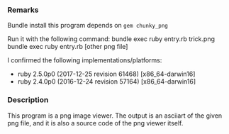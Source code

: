 ### Remarks

Bundle install
    this program depends on `gem chunky_png`

Run it with the following command:
    bundle exec ruby entry.rb trick.png
    bundle exec ruby entry.rb [other png file]

I confirmed the following implementations/platforms:

* ruby 2.5.0p0 (2017-12-25 revision 61468) [x86_64-darwin16]
* ruby 2.4.0p0 (2016-12-24 revision 57164) [x86_64-darwin16]

### Description

This program is a png image viewer.
The output is an asciiart of the given png file,
and it is also a source code of the png viewer itself.
